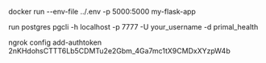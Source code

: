 docker run --env-file ../.env -p 5000:5000 my-flask-app

run postgres
pgcli -h localhost -p 7777 -U your_username -d primal_health



ngrok config add-authtoken 2nKHdohsCTTT6Lb5CDMTu2e2Gbm_4Ga7mc1tX9CMDxXYzpW4b